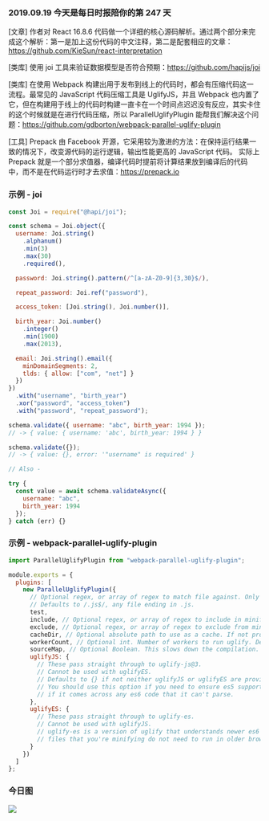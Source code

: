 ### 2019.09.19 今天是每日时报陪你的第 247 天

[文章] 作者对 React 16.8.6 代码做一个详细的核心源码解析。通过两个部分来完成这个解析：第一是加上这份代码的中文注释，第二是配套相应的文章：<https://github.com/KieSun/react-interpretation>

[类库] 使用 joi 工具来验证数据模型是否符合预期：<https://github.com/hapijs/joi>

[类库] 在使用 Webpack 构建出用于发布到线上的代码时，都会有压缩代码这一流程。最常见的 JavaScript 代码压缩工具是 UglifyJS，并且 Webpack 也内置了它，但在构建用于线上的代码时构建一直卡在一个时间点迟迟没有反应，其实卡住的这个时候就是在进行代码压缩，所以 ParallelUglifyPlugin 能帮我们解决这个问题：<https://github.com/gdborton/webpack-parallel-uglify-plugin>

[工具] Prepack 由 Facebook 开源，它采用较为激进的方法：在保持运行结果一致的情况下，改变源代码的运行逻辑，输出性能更高的 JavaScript 代码。 实际上 Prepack 就是一个部分求值器，编译代码时提前将计算结果放到编译后的代码中，而不是在代码运行时才去求值：<https://prepack.io>

### 示例 - joi

```js
const Joi = require("@hapi/joi");

const schema = Joi.object({
  username: Joi.string()
    .alphanum()
    .min(3)
    .max(30)
    .required(),

  password: Joi.string().pattern(/^[a-zA-Z0-9]{3,30}$/),

  repeat_password: Joi.ref("password"),

  access_token: [Joi.string(), Joi.number()],

  birth_year: Joi.number()
    .integer()
    .min(1900)
    .max(2013),

  email: Joi.string().email({
    minDomainSegments: 2,
    tlds: { allow: ["com", "net"] }
  })
})
  .with("username", "birth_year")
  .xor("password", "access_token")
  .with("password", "repeat_password");

schema.validate({ username: "abc", birth_year: 1994 });
// -> { value: { username: 'abc', birth_year: 1994 } }

schema.validate({});
// -> { value: {}, error: '"username" is required' }

// Also -

try {
  const value = await schema.validateAsync({
    username: "abc",
    birth_year: 1994
  });
} catch (err) {}
```

### 示例 - webpack-parallel-uglify-plugin

```js
import ParallelUglifyPlugin from "webpack-parallel-uglify-plugin";

module.exports = {
  plugins: [
    new ParallelUglifyPlugin({
      // Optional regex, or array of regex to match file against. Only matching files get minified.
      // Defaults to /.js$/, any file ending in .js.
      test,
      include, // Optional regex, or array of regex to include in minification. Only matching files get minified.
      exclude, // Optional regex, or array of regex to exclude from minification. Matching files are not minified.
      cacheDir, // Optional absolute path to use as a cache. If not provided, caching will not be used.
      workerCount, // Optional int. Number of workers to run uglify. Defaults to num of cpus - 1 or asset count (whichever is smaller)
      sourceMap, // Optional Boolean. This slows down the compilation. Defaults to false.
      uglifyJS: {
        // These pass straight through to uglify-js@3.
        // Cannot be used with uglifyES.
        // Defaults to {} if not neither uglifyJS or uglifyES are provided.
        // You should use this option if you need to ensure es5 support. uglify-js will produce an error message
        // if it comes across any es6 code that it can't parse.
      },
      uglifyES: {
        // These pass straight through to uglify-es.
        // Cannot be used with uglifyJS.
        // uglify-es is a version of uglify that understands newer es6 syntax. You should use this option if the
        // files that you're minifying do not need to run in older browsers/versions of node.
      }
    })
  ]
};
```

### 今日图

![](http://qn.40zhe.com/16d37cb729c65d8d)
